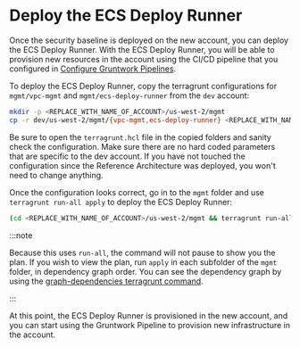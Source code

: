 # Deploy the ECS Deploy Runner

Once the security baseline is deployed on the new account, you can deploy the ECS Deploy Runner. With the ECS Deploy
Runner, you will be able to provision new resources in the account using the CI/CD pipeline that you configured in
[Configure Gruntwork Pipelines](../04-configure-gw-pipelines/01-intro.md).

To deploy the ECS Deploy Runner, copy the terragrunt configurations for `mgmt/vpc-mgmt` and `mgmt/ecs-deploy-runner`
from the `dev` account:

```bash
mkdir -p <REPLACE_WITH_NAME_OF_ACCOUNT>/us-west-2/mgmt
cp -r dev/us-west-2/mgmt/{vpc-mgmt,ecs-deploy-runner} <REPLACE_WITH_NAME_OF_ACCOUNT>/us-west-2/mgmt
```

Be sure to open the `terragrunt.hcl` file in the copied folders and sanity check the configuration. Make sure there are
no hard coded parameters that are specific to the dev account. If you have not touched the configuration since the
Reference Architecture was deployed, you won't need to change anything.

Once the configuration looks correct, go in to the `mgmt` folder and use `terragrunt run-all apply` to deploy the ECS
Deploy Runner:

```bash
(cd <REPLACE_WITH_NAME_OF_ACCOUNT>/us-west-2/mgmt && terragrunt run-all apply)
```

:::note

Because this uses `run-all`, the command will not pause to show you the plan. If you wish to view the plan,
run `apply` in each subfolder of the `mgmt` folder, in dependency graph order. You can see the dependency graph by using
the [graph-dependencies terragrunt
command](https://terragrunt.gruntwork.io/docs/reference/cli-options/#graph-dependencies).

:::

At this point, the ECS Deploy Runner is provisioned in the new account, and you can start using the Gruntwork Pipeline
to provision new infrastructure in the account.
